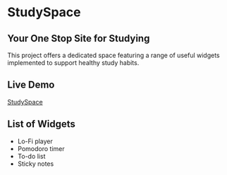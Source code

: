 # StudySpace
## Your One Stop Site for Studying

This project offers a dedicated space featuring a range of useful widgets implemented to support healthy study habits.

## Live Demo
[StudySpace](https://study-space-av.netlify.app/)

## List of Widgets
- Lo-Fi player
- Pomodoro timer 
- To-do list
- Sticky notes
